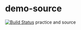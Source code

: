# demo-source 
[![Build Status](https://travis-ci.org/jzdxeb/demo-source.svg?branch=master)](https://travis-ci.org/jzdxeb/demo-source)
practice and source
